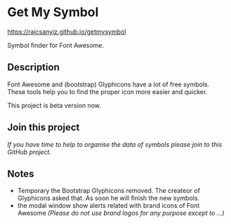 # Get My Symbol
https://rajcsanyiz.github.io/getmysymbol

Symbol finder for Font Awesome.

## Description
Font Awesome and (bootstrap) Glyphicons have a lot of free symbols. These tools help you to find the proper icon more easier and quicker.

This project is beta version now.

## Join this project
_If you have time to help to organise the data of symbols please join to this GitHub project._

## Notes
- Temporary the Bootstrap Glyphicons removed. The createor of Glyphicons asked that. As soon he will finish the new symbols.
- the modal window show alerts related with brand icons of Font Awesome _(Please do not use brand logos for any purpose except to ...)_